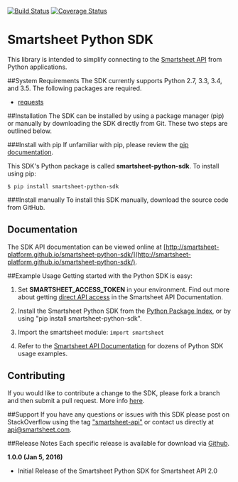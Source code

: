 [![Build Status](https://travis-ci.org/smartsheet-platform/smartsheet-python-sdk.svg)](https://travis-ci.org/smartsheet-platform/smartsheet-python-sdk) [![Coverage Status](https://coveralls.io/repos/smartsheet-platform/smartsheet-python-sdk/badge.svg?branch=master&service=github&t=9HQ8tP)](https://coveralls.io/github/smartsheet-platform/smartsheet-python-sdk?branch=master)

# Smartsheet Python SDK
This library is intended to simplify connecting to the [Smartsheet API](http://smartsheet-platform.github.io/api-docs/) from Python applications. 

##System Requirements
The SDK currently supports Python 2.7, 3.3, 3.4, and 3.5.
The following packages are required.

* [requests](https://pypi.python.org/pypi/requests)

##Installation
The SDK can be installed by using a package manager (pip) or manually by downloading the SDK directly from Git. These two steps are outlined below.

###Install with pip
If unfamiliar with pip, please review the [pip documentation](http://www.pip-installer.org/). 

This SDK's Python package is called **smartsheet-python-sdk**. To install using pip: 

`$ pip install smartsheet-python-sdk`

###Install manually
To install this SDK manually, download the source code from GitHub. 

## Documentation
The SDK API documentation can be viewed online at [http://smartsheet-platform.github.io/smartsheet-python-sdk/](http://smartsheet-platform.github.io/smartsheet-python-sdk/).

##Example Usage
Getting started with the Python SDK is easy:

1.  Set **SMARTSHEET_ACCESS_TOKEN** in your environment. Find out more about getting [direct API access](https://smartsheet-platform.github.io/api-docs/index.html#direct-api-access) in the Smartsheet API Documentation.

2.  Install the Smartsheet Python SDK from the [Python Package Index](http://pypi.python.org/pypi/smartsheet-python-sdk), or by using "pip install smartsheet-python-sdk".

3.  Import the smartsheet module: `import smartsheet`
  
4.  Refer to the [Smartsheet API Documentation](https://smartsheet-platform.github.io/api-docs/?python) for dozens of Python SDK usage examples.

## Contributing
If you would like to contribute a change to the SDK, please fork a branch and then submit a pull request. More info [here](https://help.github.com/articles/using-pull-requests).

##Support
If you have any questions or issues with this SDK please post on StackOverflow using the tag ["smartsheet-api"](http://stackoverflow.com/questions/tagged/smartsheet-api) or contact us directly at api@smartsheet.com.

##Release Notes
Each specific release is available for download via [Github](https://github.com/smartsheet-platform/smartsheet-python-sdk/tags).

**1.0.0 (Jan 5, 2016)**
* Initial Release of the Smartsheet Python SDK for Smartsheet API 2.0
